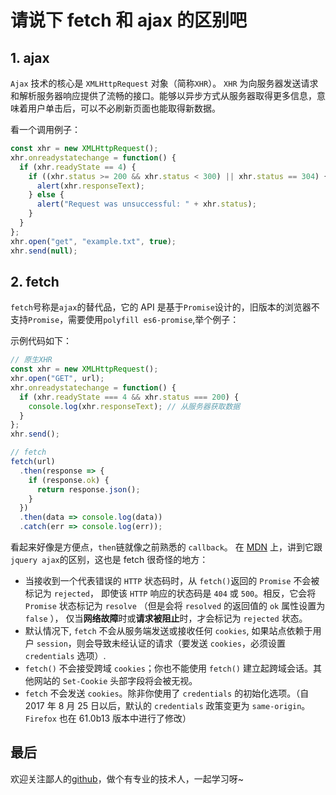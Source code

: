 # 请说下 fetch 和 ajax 的区别吧

## 1. ajax

`Ajax` 技术的核心是 `XMLHttpRequest` 对象（简称`XHR`）。
`XHR` 为向服务器发送请求和解析服务器响应提供了流畅的接口。能够以异步方式从服务器取得更多信息，意味着用户单击后，可以不必刷新页面也能取得新数据。

看一个调用例子：

```js
const xhr = new XMLHttpRequest();
xhr.onreadystatechange = function() {
  if (xhr.readyState == 4) {
    if ((xhr.status >= 200 && xhr.status < 300) || xhr.status == 304) {
      alert(xhr.responseText);
    } else {
      alert("Request was unsuccessful: " + xhr.status);
    }
  }
};
xhr.open("get", "example.txt", true);
xhr.send(null);
```

## 2. fetch

`fetch`号称是`ajax`的替代品，它的 API 是基于`Promise`设计的，旧版本的浏览器不支持`Promise`，需要使用`polyfill es6-promise`,举个例子：

示例代码如下：

```js
// 原生XHR
const xhr = new XMLHttpRequest();
xhr.open("GET", url);
xhr.onreadystatechange = function() {
  if (xhr.readyState === 4 && xhr.status === 200) {
    console.log(xhr.responseText); // 从服务器获取数据
  }
};
xhr.send();

// fetch
fetch(url)
  .then(response => {
    if (response.ok) {
      return response.json();
    }
  })
  .then(data => console.log(data))
  .catch(err => console.log(err));
```

看起来好像是方便点，`then`链就像之前熟悉的 `callback`。
在 [MDN](https://developer.mozilla.org/zh-CN/search?q=fetch) 上，讲到它跟`jquery ajax`的区别，这也是 fetch 很奇怪的地方：

- 当接收到一个代表错误的 `HTTP` 状态码时，从 `fetch()`返回的 `Promise` 不会被标记为 `rejected`， 即使该 `HTTP` 响应的状态码是 `404` 或 `500`。相反，它会将 `Promise` 状态标记为 `resolve` （但是会将 `resolved` 的返回值的 `ok` 属性设置为 `false` ）， 仅当**网络故障**时或**请求被阻止**时，才会标记为 `rejected` 状态。
- 默认情况下, `fetch` 不会从服务端发送或接收任何 `cookies`, 如果站点依赖于用户 `session`，则会导致未经认证的请求（要发送 `cookies`，必须设置 `credentials` 选项）.
- `fetch()` 不会接受跨域 `cookies`；你也不能使用 `fetch()` 建立起跨域会话。其他网站的 `Set-Cookie` 头部字段将会被无视。
- `fetch` 不会发送 `cookies`。除非你使用了 `credentials` 的初始化选项。（自 2017 年 8 月 25 日以后，默认的 `credentials` 政策变更为 `same-origin`。`Firefox` 也在 61.0b13 版本中进行了修改）

## 最后

欢迎关注鄙人的[github](https://github.com/GolderBrother)，做个有专业的技术人，一起学习呀~